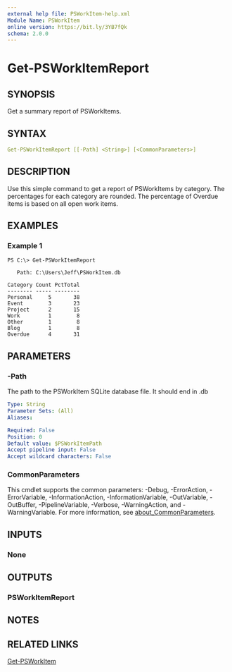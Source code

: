 ```yaml
---
external help file: PSWorkItem-help.xml
Module Name: PSWorkItem
online version: https://bit.ly/3YB7fQk
schema: 2.0.0
---
```


# Get-PSWorkItemReport

## SYNOPSIS

Get a summary report of PSWorkItems.

## SYNTAX

```yaml
Get-PSWorkItemReport [[-Path] <String>] [<CommonParameters>]
```

## DESCRIPTION

Use this simple command to get a report of PSWorkItems by category. The percentages for each category are rounded. The percentage of Overdue items is based on all open work items.

## EXAMPLES

### Example 1

```shell
PS C:\> Get-PSWorkItemReport

   Path: C:\Users\Jeff\PSWorkItem.db

Category Count PctTotal
-------- ----- --------
Personal     5       38
Event        3       23
Project      2       15
Work         1        8
Other        1        8
Blog         1        8
Overdue      4       31
```

## PARAMETERS

### -Path

The path to the PSWorkItem SQLite database file.
It should end in .db

```yaml
Type: String
Parameter Sets: (All)
Aliases:

Required: False
Position: 0
Default value: $PSWorkItemPath
Accept pipeline input: False
Accept wildcard characters: False
```

### CommonParameters

This cmdlet supports the common parameters: -Debug, -ErrorAction, -ErrorVariable, -InformationAction, -InformationVariable, -OutVariable, -OutBuffer, -PipelineVariable, -Verbose, -WarningAction, and -WarningVariable. For more information, see [about_CommonParameters](http://go.microsoft.com/fwlink/?LinkID=113216).

## INPUTS

### None

## OUTPUTS

### PSWorkItemReport

## NOTES

## RELATED LINKS

[Get-PSWorkItem](Get-PSWorkItem.md)
